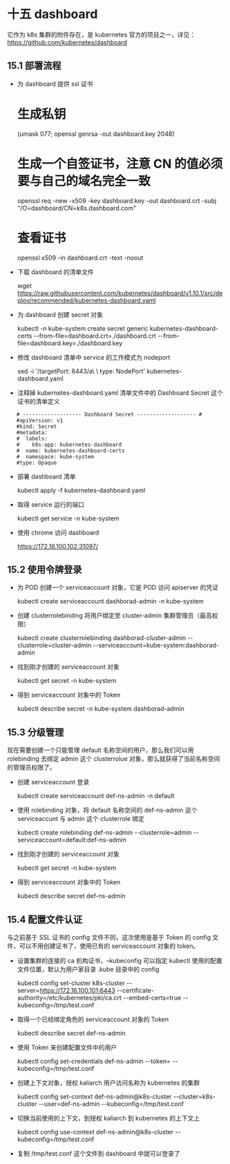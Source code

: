 

十五 dashboard
==============

它作为 k8s 集群的附件存在，是 kubernetes
官方的项目之一，详见：https://github.com/kubernetes/dashboard

15.1 部署流程
-------------

-  为 dashboard 提供 ssl 证书



   # 生成私钥
   (umask 077; openssl genrsa -out dashboard.key 2048)

   # 生成一个自签证书，注意 CN 的值必须要与自己的域名完全一致
   openssl req -new -x509 -key dashboard.key -out dashboard.crt -subj "/O=dashboard/CN=k8s.dashboard.com"

   # 查看证书
   openssl x509 -in dashboard.crt -text -noout

-  下载 dashboard 的清单文件



   wget https://raw.githubusercontent.com/kubernetes/dashboard/v1.10.1/src/deploy/recommended/kubernetes-dashboard.yaml

-  为 dashboard 创建 secret 对象



   kubectl -n kube-system create secret generic kubernetes-dashboard-certs --from-file=dashboard.crt=./dashboard.crt --from-file=dashboard.key=./dashboard.key

-  修改 dashboard 清单中 service 的工作模式为 nodeport



   sed -i '/targetPort: 8443/a\ \ type: NodePort' kubernetes-dashboard.yaml

-  注释掉 kubernetes-dashboard.yaml 清单文件中的 Dashboard Secret
   这个证书的清单定义


```
   # ------------------- Dashboard Secret ------------------- #
   #apiVersion: v1
   #kind: Secret
   #metadata:
   #  labels:
   #    k8s-app: kubernetes-dashboard
   #  name: kubernetes-dashboard-certs
   #  namespace: kube-system
   #type: Opaque
```

-  部署 dashboard 清单



   kubectl apply -f kubernetes-dashboard.yaml

-  取得 service 运行的端口



   kubectl get service -n kube-system

-  使用 chrome 访问 dashboard



   https://172.16.100.102:31097/

15.2 使用令牌登录
-----------------

-  为 POD 创建一个 serviceaccount 对象，它是 POD 访问 apiserver 的凭证



   kubectl create serviceaccount dashborad-admin -n kube-system

-  创建 clusterrolebinding 将用户绑定至 cluster-admin
   集群管理员（最高权限）



   kubectl create clusterrolebinding dashborad-cluster-admin --clusterrole=cluster-admin --serviceaccount=kube-system:dashborad-admin

-  找到刚才创建的 serviceaccount 对象



   kubectl get secret -n kube-system

-  得到 serviceaccount 对象中的 Token



   kubectl describe secret -n kube-system dashborad-admin

15.3 分级管理
-------------

现在需要创建一个只能管理 default 名称空间的用户，那么我们可以用
rolebinding 去绑定 admin 这个 clusterrolue
对象，那么就获得了当前名称空间的管理员权限了。

-  创建 serviceaccount 登录



   kubectl create serviceaccount def-ns-admin -n default

-  使用 rolebinding 对象，将 default 名称空间的 def-ns-admin 这个
   serviceaccunt 与 admin 这个 clusterrole 绑定



   kubectl create rolebinding def-ns-admin --clusterrole=admin --serviceaccount=default:def-ns-admin

-  找到刚才创建的 serviceaccount 对象



   kubectl get secret -n kube-system

-  得到 serviceaccount 对象中的 Token



   kubectl describe secret def-ns-admin

15.4 配置文件认证
-----------------

与之前基于 SSL 证书的 config 文件不同，这次使用是基于 Token 的 config
文件，可以不用创建证书了，使用已有的 serviceaccount 对象的 token。

-  设置集群的连接的 ca 机构证书，–kubeconfig 可以指定 kubectl
   使用的配置文件位置，默认为用户家目录 .kube 目录中的 config



   kubectl config set-cluster k8s-cluster --server=https://172.16.100.101:6443 --certificate-authority=/etc/kubernetes/pki/ca.crt --embed-certs=true --kubeconfig=/tmp/test.conf 

-  取得一个已经绑定角色的 serviceaccount 对象的 Token



   kubectl describe secret def-ns-admin

-  使用 Token 来创建配置文件中的用户



   kubectl config set-credentials def-ns-admin --token=<TOKEN> --kubeconfig=/tmp/test.conf

-  创建上下文对象，授权 kaliarch 用户访问名称为 kubernetes 的集群



   kubectl config set-context def-ns-admin@k8s-cluster --cluster=k8s-cluster --user=def-ns-admin --kubeconfig=/tmp/test.conf

-  切换当前使用的上下文，到授权 kaliarch 到 kubernetes 的上下文上



   kubectl config use-context def-ns-admin@k8s-cluster --kubeconfig=/tmp/test.conf

-  复制 /tmp/test.conf 这个文件到 dashboard 中就可以登录了
